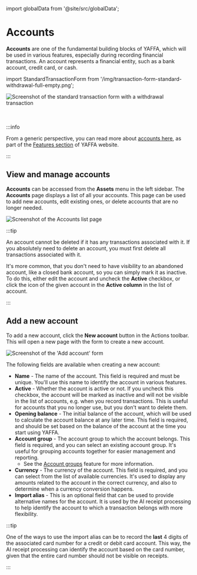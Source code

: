 import globalData from '@site/src/globalData';

# Accounts

**Accounts** are one of the fundamental building blocks of YAFFA, which will be used in various features, especially during recording financial transactions. An account represents a financial entity, such as a bank account, credit card, or cash.

import StandardTransactionForm from '/img/transaction-form-standard-withdrawal-full-empty.png';

<img src={StandardTransactionForm} alt="Screenshot of the standard transaction form with a withdrawal transaction" className="zoomable img-50" />

<br /><br />
:::info

From a generic perspective, you can read more about <a href={globalData.featureURLs.accounts} target="_blank">accounts here</a>, as part of the <a href={globalData.featureURLs.main} target="_blank">Features section</a> of YAFFA website.

:::

## View and manage accounts

**Accounts** can be accessed from the **Assets** menu in the left sidebar. The **Accounts** page displays a list of all your accounts. This page can be used to add new accounts, edit existing ones, or delete accounts that are no longer needed.

![Screenshot of the Accounts list page](/img/accounts-list.png)

:::tip

An account cannot be deleted if it has any transactions associated with it. If you absolutely need to delete an account, you must first delete all transactions associated with it.

It's more common, that you don't need to have visibility to an abandoned account, like a closed bank account, so you can simply mark it as inactive. To do this, either edit the account and uncheck the **Active** checkbox, or click the icon of the given account in the **Active column** in the list of account.

:::

## Add a new account

To add a new account, click the **New account** button in the Actions toolbar. This will open a new page with the form to create a new account.

![Screenshot of the 'Add account' form](/img/accounts-add.png)

The following fields are available when creating a new account:
* **Name** - The name of the account. This field is required and must be unique. You'll use this name to identify the account in various features.
* **Active** - Whether the account is active or not. If you uncheck this checkbox, the account will be marked as inactive and will not be visible in the list of accounts, e.g. when you record transactions. This is useful for accounts that you no longer use, but you don't want to delete them.
* **Opening balance** - The initial balance of the account, which will be used to calculate the account balance at any later time. This field is required, and should be set based on the balance of the account at the time you start using YAFFA.
* **Account group** - The account group to which the account belongs. This field is required, and you can select an existing account group. It's useful for grouping accounts together for easier management and reporting.
    * See the [Account groups](./account-groups) feature for more information.
* **Currency** - The currency of the account. This field is required, and you can select from the list of available currencies. It's used to display any amounts related to the account in the correct currency, and also to determine when a currency conversion happens.
* **Import alias** - This is an optional field that can be used to provide alternative names for the account. It is used by the AI receipt processing to help identify the account to which a transaction belongs with more flexibility.

:::tip

One of the ways to use the import alias can be to record the **last** 4 digits of the associated card number for a credit or debit card account. This way, the AI receipt processing can identify the account based on the card number, given that the entire card number should not be visible on receipts.

:::